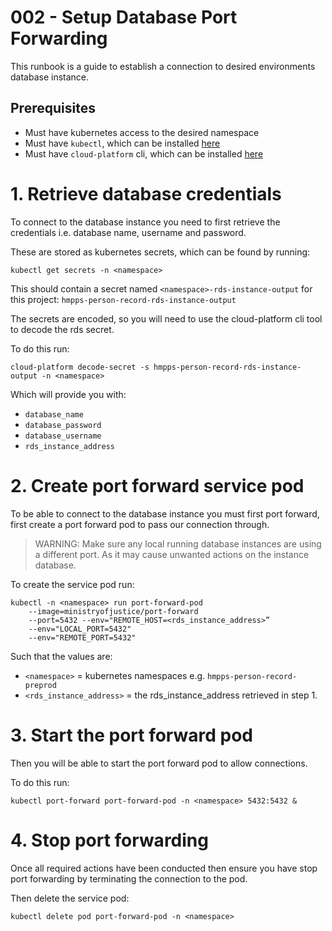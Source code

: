 # 002 - Setup Database Port Forwarding

This runbook is a guide to establish a connection to desired environments database instance.

## Prerequisites

* Must have kubernetes access to the desired namespace
* Must have `kubectl`, which can be installed [here](https://kubernetes.io/docs/tasks/tools/#kubectl)
* Must have `cloud-platform` cli, which can be installed [here](https://user-guide.cloud-platform.service.justice.gov.uk/documentation/getting-started/cloud-platform-cli.html#cloud-platform-cli)

# 1. Retrieve database credentials

To connect to the database instance you need to first retrieve the credentials i.e. database name, username and password.

These are stored as kubernetes secrets, which can be found by running:

```shell
kubectl get secrets -n <namespace>
```

This should contain a secret named `<namespace>-rds-instance-output` for this project: `hmpps-person-record-rds-instance-output`

The secrets are encoded, so you will need to use the cloud-platform cli tool to decode the rds secret.

To do this run:

```shell
cloud-platform decode-secret -s hmpps-person-record-rds-instance-output -n <namespace>
```

Which will provide you with:
* `database_name`
* `database_password`
* `database_username`
* `rds_instance_address`

# 2. Create port forward service pod

To be able to connect to the database instance you must first port forward, first create a port forward pod to pass our connection through.

> WARNING:
> Make sure any local running database instances are using a different port. As it may cause unwanted actions on the instance database.

To create the service pod run:

```shell
kubectl -n <namespace> run port-forward-pod 
    --image=ministryofjustice/port-forward 
    --port=5432 --env="REMOTE_HOST=<rds_instance_address>” 
    --env="LOCAL_PORT=5432" 
    --env="REMOTE_PORT=5432"
```

Such that the values are:
* `<namespace>` = kubernetes namespaces e.g. `hmpps-person-record-preprod`
* `<rds_instance_address>` = the rds_instance_address retrieved in step 1.

# 3. Start the port forward pod

Then you will be able to start the port forward pod to allow connections.

To do this run:

```shell
kubectl port-forward port-forward-pod -n <namespace> 5432:5432 &
```

# 4. Stop port forwarding

Once all required actions have been conducted then ensure you have stop port forwarding by terminating the connection to the pod.

Then delete the service pod:

```
kubectl delete pod port-forward-pod -n <namespace>
```
